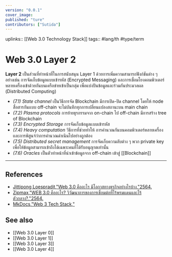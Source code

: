 ```yaml
---
version: "0.0.1"
cover_image:
published: "ture"
contributors: ["Sutida"]
---
```

uplinks:: [[Web 3.0 Technology Stack]]
tags:: #lang/th #type/term 

# Web 3.0 Layer 2
**Layer 2** เป็นส่วนที่ทำหน้าที่ในการสนับสนุน Layer  1 ด้วยการเพิ่มความสามารถฟังก์ชันต่าง ๆ อย่างเช่น การจัดเก็บข้อมูลแบบเข้ารหัส (Encrypted Messaging) และการเชื่อมโยงคอมพิวเตอร์หลายเครื่องเข้าด้วยกันบนเครือข่ายเข้าเป็นกลุ่ม เพื่อแบ่งปันข้อมูลและร่วมกันประมวลผล (Distributed Computing)
- _(7.1) State channel_ เป็นวิธีการจัด Blockchain มีการเปิด-ปิด channel โดยให้ node สื่อสารกันเเบบ off-chain จะไม่บันทึกทุกการเปลี่ยนแปลงสถานะบน main chain
- _(7.2) Plasma protocols_ การย้ายธุรกรรมจาก on-chain ไป off-chain มีการสร้าง tree of Blockchain
- _(7.3) Encrypted Storage_ การจัดเก็บข้อมูลเเบบเข้ารหัส
- _(7.4) Heavy computation_ วิธีการที่ช่วยทำให้ การคำนวณกันบนคอมพิวเตอร์หลายเครื่องเเละการพิสูนจ์ว่าการคำนวณดำเนินไปอย่างถูกต้อง
- _(7.5) Distributed secret management_ การจัดเก็บความลับต่าง ๆ พวก private key เพื่อให้ข้อมูลสามารถเข้าถึงได้เฉพาะคนที่ได้รับอนุญาตเท่านั้น
-  _(7.6) Oracles_ เป็นตัวทำหน้าที่นำเข้าข้อมูลจาก off-chain เข้าสู่ [[Blockchain]]

---
## References
- [Jittipong Loespradit,"Web 3.0 คืออะไร มีโอกาสทางธุรกิจอย่างไรบ้าง,"2564.](https://www.martechthai.com/technology/what-is-web-3-and-marketing/)
- [Zipmax,"WEB 3.0 คืออะไร? วิวัฒนาการของการเชื่อมต่อที่ไร้พรมแดนและไร้ตัวกลาง?,"2564.](https://www.finnomena.com/zipmex/what-is-web-3-0/)
- [MkDocs,"Web 3 Tech Stack,"](https://web3-technology-stack.readthedocs.io/en/latest/)
## See also
- [[Web 3.0 Layer 0]]
- [[Web 3.0 Layer 1]]
- [[Web 3.0 Layer 3]]
- [[Web 3.0 Layer 4]]
